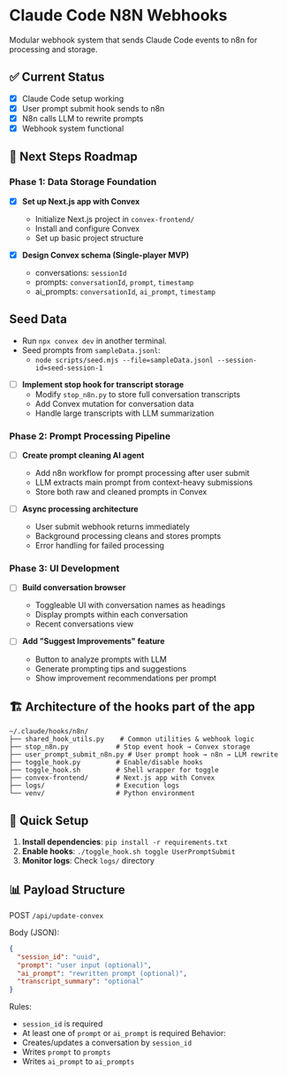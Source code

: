# Claude Code N8N Webhooks

Modular webhook system that sends Claude Code events to n8n for processing and storage.

## ✅ Current Status

- [x] Claude Code setup working
- [x] User prompt submit hook sends to n8n
- [x] N8n calls LLM to rewrite prompts
- [x] Webhook system functional

## 🎯 Next Steps Roadmap

### Phase 1: Data Storage Foundation
- [x] **Set up Next.js app with Convex**
  - Initialize Next.js project in `convex-frontend/`
  - Install and configure Convex
  - Set up basic project structure

- [x] **Design Convex schema (Single-player MVP)**
  - conversations: `sessionId`
  - prompts: `conversationId`, `prompt`, `timestamp`
  - ai_prompts: `conversationId`, `ai_prompt`, `timestamp`

## Seed Data
- Run `npx convex dev` in another terminal.
- Seed prompts from `sampleData.jsonl`:
  - `node scripts/seed.mjs --file=sampleData.jsonl --session-id=seed-session-1`

- [ ] **Implement stop hook for transcript storage**
  - Modify `stop_n8n.py` to store full conversation transcripts
  - Add Convex mutation for conversation data
  - Handle large transcripts with LLM summarization

### Phase 2: Prompt Processing Pipeline
- [ ] **Create prompt cleaning AI agent**
  - Add n8n workflow for prompt processing after user submit
  - LLM extracts main prompt from context-heavy submissions
  - Store both raw and cleaned prompts in Convex

- [ ] **Async processing architecture**
  - User submit webhook returns immediately
  - Background processing cleans and stores prompts
  - Error handling for failed processing

### Phase 3: UI Development
- [ ] **Build conversation browser**
  - Toggleable UI with conversation names as headings
  - Display prompts within each conversation
  - Recent conversations view

- [ ] **Add "Suggest Improvements" feature**
  - Button to analyze prompts with LLM
  - Generate prompting tips and suggestions
  - Show improvement recommendations per prompt

## 🏗️ Architecture of the hooks part of the app

```
~/.claude/hooks/n8n/
├── shared_hook_utils.py    # Common utilities & webhook logic
├── stop_n8n.py            # Stop event hook → Convex storage
├── user_prompt_submit_n8n.py # User prompt hook → n8n → LLM rewrite
├── toggle_hook.py         # Enable/disable hooks
├── toggle_hook.sh         # Shell wrapper for toggle
├── convex-frontend/       # Next.js app with Convex
├── logs/                  # Execution logs
└── venv/                  # Python environment
```

## 🔧 Quick Setup

1. **Install dependencies**: `pip install -r requirements.txt`
2. **Enable hooks**: `./toggle_hook.sh toggle UserPromptSubmit`
3. **Monitor logs**: Check `logs/` directory

## 📊 Payload Structure
POST `/api/update-convex`

Body (JSON):
```json
{
  "session_id": "uuid",
  "prompt": "user input (optional)",
  "ai_prompt": "rewritten prompt (optional)",
  "transcript_summary": "optional"
}
```

Rules:
- `session_id` is required
- At least one of `prompt` or `ai_prompt` is required
Behavior:
- Creates/updates a conversation by `session_id`
- Writes `prompt` to `prompts`
- Writes `ai_prompt` to `ai_prompts`
